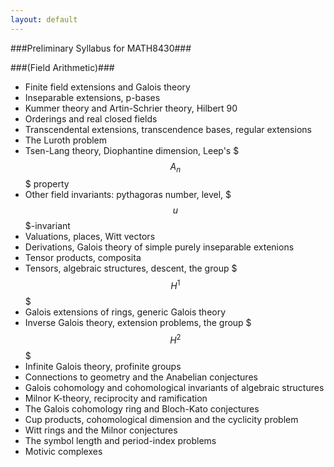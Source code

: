```yaml
---
layout: default
---
```



###Preliminary Syllabus for MATH8430###

###(Field Arithmetic)###

 - Finite field extensions and Galois theory
 - Inseparable extensions, p-bases
 - Kummer theory and Artin-Schrier theory, Hilbert 90 
 - Orderings and real closed fields
 - Transcendental extensions, transcendence bases, regular extensions
 - The Luroth problem
 - Tsen-Lang theory, Diophantine dimension, Leep's $$$A_n$$$ property
 - Other field invariants: pythagoras number, level, $$$u$$$-invariant
 - Valuations, places, Witt vectors
 - Derivations, Galois theory of simple purely inseparable extenions
 - Tensor products, composita
 - Tensors, algebraic structures, descent, the group $$$H^1$$$
 - Galois extensions of rings, generic Galois theory
 - Inverse Galois theory, extension problems, the group $$$H^2$$$
 - Infinite Galois theory, profinite groups
 - Connections to geometry and the Anabelian conjectures
 - Galois cohomology and cohomological invariants of algebraic structures
 - Milnor K-theory, reciprocity and ramification
 - The Galois cohomology ring and Bloch-Kato conjectures
 - Cup products, cohomological dimension and the cyclicity problem 
 - Witt rings and the Milnor conjectures
 - The symbol length and period-index problems
 - Motivic complexes
